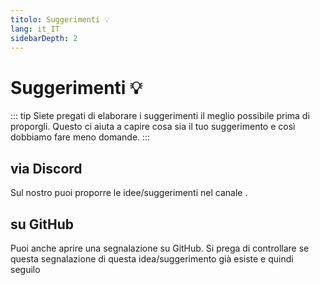```yaml
---
titolo: Suggerimenti 💡
lang: it_IT
sidebarDepth: 2
---
```


# Suggerimenti :bulb:
::: tip
Siete pregati di elaborare i suggerimenti il meglio possibile prima di proporgli. Questo ci aiuta a capire cosa sia il tuo suggerimento e così dobbiamo fare meno domande.
:::

## via Discord
Sul nostro <discord/> puoi proporre le idee/suggerimenti nel canale <discord-channel channel="suggestions"/>.

## su GitHub
Puoi anche aprire una segnalazione su <a :href="$themeConfig.variables.github + '/issues'" target="_blank">GitHub</a>. Si prega di controllare se questa segnalazione di questa idea/suggerimento già esiste e quindi seguilo
